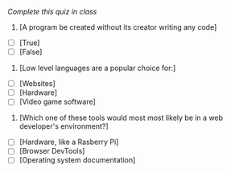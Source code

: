 *Complete this quiz in class*

1. [A program be created without its creator writing any code]

- [ ] [True]
- [ ] [False]

1. [Low level languages are a popular choice for:]

- [ ] [Websites]
- [ ] [Hardware]
- [ ] [Video game software]

1. [Which one of these tools would most most likely be in a web developer's environment?]
   
- [ ] [Hardware, like a Rasberry Pi]
- [ ] [Browser DevTools]
- [ ] [Operating system documentation]
